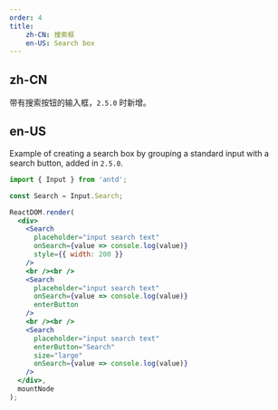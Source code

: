 ```yaml
---
order: 4
title:
    zh-CN: 搜索框
    en-US: Search box
---
```


## zh-CN

带有搜索按钮的输入框，`2.5.0` 时新增。

## en-US

Example of creating a search box by grouping a standard input with a search button, added in `2.5.0`.

````jsx
import { Input } from 'antd';

const Search = Input.Search;

ReactDOM.render(
  <div>
    <Search
      placeholder="input search text"
      onSearch={value => console.log(value)}
      style={{ width: 200 }}
    />
    <br /><br />
    <Search
      placeholder="input search text"
      onSearch={value => console.log(value)}
      enterButton
    />
    <br /><br />
    <Search
      placeholder="input search text"
      enterButton="Search"
      size="large"
      onSearch={value => console.log(value)}
    />
  </div>,
  mountNode
);
````
